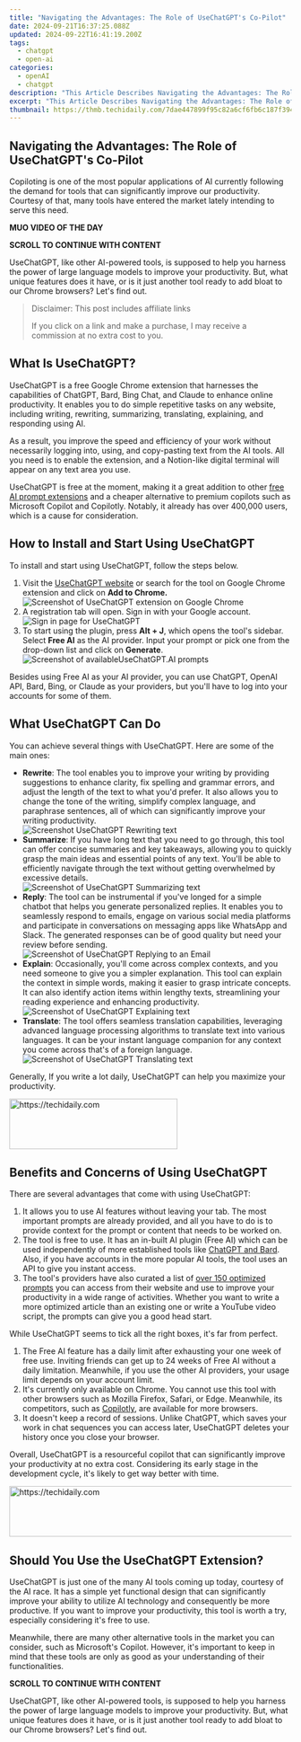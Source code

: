 ```yaml
---
title: "Navigating the Advantages: The Role of UseChatGPT's Co-Pilot"
date: 2024-09-21T16:37:25.088Z
updated: 2024-09-22T16:41:19.200Z
tags:
  - chatgpt
  - open-ai
categories:
  - openAI
  - chatgpt
description: "This Article Describes Navigating the Advantages: The Role of UseChatGPT's Co-Pilot"
excerpt: "This Article Describes Navigating the Advantages: The Role of UseChatGPT's Co-Pilot"
thumbnail: https://thmb.techidaily.com/7dae447899f95c82a6cf6fb6c187f3946b55a92e5def14d160bc07a7e668b288.jpg
---
```


## Navigating the Advantages: The Role of UseChatGPT's Co-Pilot

 Copiloting is one of the most popular applications of AI currently following the demand for tools that can significantly improve our productivity. Courtesy of that, many tools have entered the market lately intending to serve this need.

**MUO VIDEO OF THE DAY**

**SCROLL TO CONTINUE WITH CONTENT**

 UseChatGPT, like other AI-powered tools, is supposed to help you harness the power of large language models to improve your productivity. But, what unique features does it have, or is it just another tool ready to add bloat to our Chrome browsers? Let's find out.

>  Disclaimer: This post includes affiliate links
>
>  If you click on a link and make a purchase, I may receive a commission at no extra cost to you.
>

## What Is UseChatGPT?

 UseChatGPT is a free Google Chrome extension that harnesses the capabilities of ChatGPT, Bard, Bing Chat, and Claude to enhance online productivity. It enables you to do simple repetitive tasks on any website, including writing, rewriting, summarizing, translating, explaining, and responding using AI.

 As a result, you improve the speed and efficiency of your work without necessarily logging into, using, and copy-pasting text from the AI tools. All you need is to enable the extension, and a Notion-like digital terminal will appear on any text area you use.

 UseChatGPT is free at the moment, making it a great addition to other [free AI prompt extensions](https://www.makeuseof.com/chatgpt-chrome-extensions-better-ai-prompts-answers-in-browsers/) and a cheaper alternative to premium copilots such as Microsoft Copilot and Copilotly. Notably, it already has over 400,000 users, which is a cause for consideration.

## How to Install and Start Using UseChatGPT

 To install and start using UseChatGPT, follow the steps below.

1. Visit the [UseChatGPT website](http://usechatgpt.ai) or search for the tool on Google Chrome extension and click on **Add to Chrome.**  
![Screenshot of UseChatGPT extension on Google Chrome](https://static1.makeuseofimages.com/wordpress/wp-content/uploads/2023/06/search-usechatgpt-plugin.JPG)
2. A registration tab will open. Sign in with your Google account.  
![Sign in page for UseChatGPT](https://static1.makeuseofimages.com/wordpress/wp-content/uploads/2023/06/sign-in-to-usechatgpt.JPG)
3. To start using the plugin, press **Alt + J**, which opens the tool's sidebar. Select **Free AI** as the AI provider. Input your prompt or pick one from the drop-down list and click on **Generate**.  
![Screenshot of availableUseChatGPT.AI prompts](https://static1.makeuseofimages.com/wordpress/wp-content/uploads/2023/06/use-chatgpt-prompts.JPG)

 Besides using Free AI as your AI provider, you can use ChatGPT, OpenAI API, Bard, Bing, or Claude as your providers, but you'll have to log into your accounts for some of them.

## What UseChatGPT Can Do

 You can achieve several things with UseChatGPT. Here are some of the main ones:

* **Rewrite**: The tool enables you to improve your writing by providing suggestions to enhance clarity, fix spelling and grammar errors, and adjust the length of the text to what you'd prefer. It also allows you to change the tone of the writing, simplify complex language, and paraphrase sentences, all of which can significantly improve your writing productivity.  
![Screenshot UseChatGPT Rewriting text](https://static1.makeuseofimages.com/wordpress/wp-content/uploads/2023/06/usechatgpt-rewriting.JPG)
* **Summarize**: If you have long text that you need to go through, this tool can offer concise summaries and key takeaways, allowing you to quickly grasp the main ideas and essential points of any text. You'll be able to efficiently navigate through the text without getting overwhelmed by excessive details.  
![Screenshot of UseChatGPT Summarizing text](https://static1.makeuseofimages.com/wordpress/wp-content/uploads/2023/06/usechatgpt-summarizing.JPG)
* **Reply**: The tool can be instrumental if you've longed for a simple chatbot that helps you generate personalized replies. It enables you to seamlessly respond to emails, engage on various social media platforms and participate in conversations on messaging apps like WhatsApp and Slack. The generated responses can be of good quality but need your review before sending.  
![Screenshot of UseChatGPT Replying to an Email](https://static1.makeuseofimages.com/wordpress/wp-content/uploads/2023/06/usechatgpt-replying.JPG)
* **Explain**: Occasionally, you'll come across complex contexts, and you need someone to give you a simpler explanation. This tool can explain the context in simple words, making it easier to grasp intricate concepts. It can also identify action items within lengthy texts, streamlining your reading experience and enhancing productivity.  
![Screenshot of UseChatGPT Explaining text](https://static1.makeuseofimages.com/wordpress/wp-content/uploads/2023/06/usechatgpt-explaining.JPG)
* **Translate**: The tool offers seamless translation capabilities, leveraging advanced language processing algorithms to translate text into various languages. It can be your instant language companion for any context you come across that's of a foreign language.  
![Screenshot of UseChatGPT Translating text](https://static1.makeuseofimages.com/wordpress/wp-content/uploads/2023/06/usechatgpt-translation.JPG)

 Generally, If you write a lot daily, UseChatGPT can help you maximize your productivity.

<!-- affiliate ads begin -->
<a href="https://aligracehair.sjv.io/c/5597632/1997630/19272" target="_top" id="1997630">
  <img src="//a.impactradius-go.com/display-ad/19272-1997630" border="0" alt="https://techidaily.com" width="300" height="90"/>
</a>
<img height="0" width="0" src="https://aligracehair.sjv.io/i/5597632/1997630/19272" style="position:absolute;visibility:hidden;" border="0" />
<!-- affiliate ads end -->

## Benefits and Concerns of Using UseChatGPT

 There are several advantages that come with using UseChatGPT:

1. It allows you to use AI features without leaving your tab. The most important prompts are already provided, and all you have to do is to provide context for the prompt or content that needs to be worked on.
2. The tool is free to use. It has an in-built AI plugin (Free AI) which can be used independently of more established tools like [ChatGPT and Bard](https://www.makeuseof.com/chatgpt-vs-google-bard/). Also, if you have accounts in the more popular AI tools, the tool uses an API to give you instant access.
3. The tool's providers have also curated a list of [over 150 optimized prompts](https://www.usechatgpt.ai/prompts) you can access from their website and use to improve your productivity in a wide range of activities. Whether you want to write a more optimized article than an existing one or write a YouTube video script, the prompts can give you a good head start.

 While UseChatGPT seems to tick all the right boxes, it's far from perfect.

1. The Free AI feature has a daily limit after exhausting your one week of free use. Inviting friends can get up to 24 weeks of Free AI without a daily limitation. Meanwhile, if you use the other AI providers, your usage limit depends on your account limit.
2. It's currently only available on Chrome. You cannot use this tool with other browsers such as Mozilla Firefox, Safari, or Edge. Meanwhile, its competitors, such as [Copilotly](https://www.copilotly.com), are available for more browsers.
3. It doesn't keep a record of sessions. Unlike ChatGPT, which saves your work in chat sequences you can access later, UseChatGPT deletes your history once you close your browser.

 Overall, UseChatGPT is a resourceful copilot that can significantly improve your productivity at no extra cost. Considering its early stage in the development cycle, it's likely to get way better with time.

<!-- affiliate ads begin -->
<a href="https://appsumo.8odi.net/c/5597632/2043618/7443" target="_top" id="2043618">
  <img src="//a.impactradius-go.com/display-ad/7443-2043618" border="0" alt="https://techidaily.com" width="728" height="90"/>
</a>
<img height="0" width="0" src="https://appsumo.8odi.net/i/5597632/2043618/7443" style="position:absolute;visibility:hidden;" border="0" />
<!-- affiliate ads end -->

## Should You Use the UseChatGPT Extension?

 UseChatGPT is just one of the many AI tools coming up today, courtesy of the AI race. It has a simple yet functional design that can significantly improve your ability to utilize AI technology and consequently be more productive. If you want to improve your productivity, this tool is worth a try, especially considering it's free to use.

 Meanwhile, there are many other alternative tools in the market you can consider, such as Microsoft's Copilot. However, it's important to keep in mind that these tools are only as good as your understanding of their functionalities.

**SCROLL TO CONTINUE WITH CONTENT**

 UseChatGPT, like other AI-powered tools, is supposed to help you harness the power of large language models to improve your productivity. But, what unique features does it have, or is it just another tool ready to add bloat to our Chrome browsers? Let's find out.

<ins class="adsbygoogle"
     style="display:block"
     data-ad-format="autorelaxed"
     data-ad-client="ca-pub-7571918770474297"
     data-ad-slot="1223367746"></ins>

<ins class="adsbygoogle"
     style="display:block"
     data-ad-client="ca-pub-7571918770474297"
     data-ad-slot="8358498916"
     data-ad-format="auto"
     data-full-width-responsive="true"></ins>



